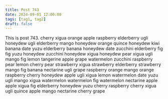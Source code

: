 ```yaml
---
title: Post 743
date: 2024-09-01 12:00:00
tags: [tag1, tag2]
draft: false
---
```

This is post 743.
cherry
xigua
orange
apple
raspberry
elderberry
ugli
honeydew
ugli
elderberry
mango
honeydew
orange
quince
honeydew
kiwi
banana
date
yuzu
elderberry
banana
honeydew
date
zucchini
elderberry
fig
fig
yuzu
honeydew
zucchini
honeydew
xigua
honeydew
pear
xigua
ugli
mango
fig
lemon
tangerine
apple
grape
watermelon
zucchini
raspberry
pear
lemon
cherry
pear
strawberry
xigua
strawberry
elderberry
strawberry
mango
fig
banana
nectarine
ugli
grape
raspberry
orange
mango
orange
raspberry
cherry
honeydew
apple
ugli
xigua
lemon
watermelon
date
yuzu
ugli
mango
xigua
watermelon
watermelon
fig
watermelon
nectarine
apple
apple
xigua
fig
elderberry
honeydew
yuzu
cherry
raspberry
cherry
xigua
ugli
quince
apple
mango
nectarine
cherry
grape
